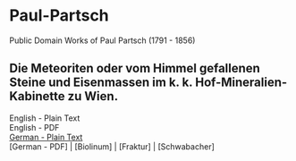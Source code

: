 # Paul-Partsch
Public Domain Works of Paul Partsch (1791 - 1856)

## Die Meteoriten oder vom Himmel gefallenen Steine und Eisenmassen im k. k. Hof-Mineralien-Kabinette zu Wien.

English - Plain Text  
English - PDF  
[German - Plain Text](Die-Meteoriten/full-text-german.md)  
[German - PDF] | [Biolinum] | [Fraktur] | [Schwabacher]  
